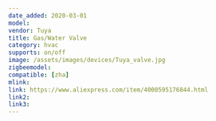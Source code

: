 ```yaml
---
date_added: 2020-03-01
model: 
vendor: Tuya
title: Gas/Water Valve
category: hvac
supports: on/off
image: /assets/images/devices/Tuya_valve.jpg
zigbeemodel: 
compatible: [zha]
mlink: 
link: https://www.aliexpress.com/item/4000595176844.html
link2: 
link3: 
---
```

